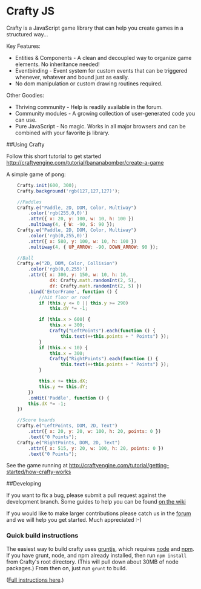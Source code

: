 # Crafty JS

Crafty is a JavaScript game library that can help you create games in a structured way…

Key Features:

* Entities & Components - A clean and decoupled way to organize game elements. No inheritance needed!
* Eventbinding - Event system for custom events that can be triggered whenever, whatever and bound just as easily.
* No dom manipulation or custom drawing routines required.

Other Goodies:

* Thriving community - Help is readily available in the forum.
* Community modules - A growing collection of user-generated code you can use.
* Pure JavaScript - No magic. Works in all major browsers and can be combined with your favorite js library.


##Using Crafty

Follow this short tutorial to get started http://craftyengine.com/tutorial/bananabomber/create-a-game

A simple game of pong:
```javascript
    Crafty.init(600, 300);
    Crafty.background('rgb(127,127,127)');

    //Paddles
    Crafty.e("Paddle, 2D, DOM, Color, Multiway")
    	.color('rgb(255,0,0)')
    	.attr({ x: 20, y: 100, w: 10, h: 100 })
    	.multiway(4, { W: -90, S: 90 });
    Crafty.e("Paddle, 2D, DOM, Color, Multiway")
    	.color('rgb(0,255,0)')
    	.attr({ x: 580, y: 100, w: 10, h: 100 })
    	.multiway(4, { UP_ARROW: -90, DOWN_ARROW: 90 });

    //Ball
    Crafty.e("2D, DOM, Color, Collision")
    	.color('rgb(0,0,255)')
    	.attr({ x: 300, y: 150, w: 10, h: 10,
    			dX: Crafty.math.randomInt(2, 5),
    			dY: Crafty.math.randomInt(2, 5) })
    	.bind('EnterFrame', function () {
    		//hit floor or roof
    		if (this.y <= 0 || this.y >= 290)
    			this.dY *= -1;

    		if (this.x > 600) {
    			this.x = 300;
    			Crafty("LeftPoints").each(function () {
    				this.text(++this.points + " Points") });
    		}
    		if (this.x < 10) {
    			this.x = 300;
    			Crafty("RightPoints").each(function () {
    				this.text(++this.points + " Points") });
    		}

    		this.x += this.dX;
    		this.y += this.dY;
    	})
    	.onHit('Paddle', function () {
    	this.dX *= -1;
    })

    //Score boards
    Crafty.e("LeftPoints, DOM, 2D, Text")
    	.attr({ x: 20, y: 20, w: 100, h: 20, points: 0 })
    	.text("0 Points");
    Crafty.e("RightPoints, DOM, 2D, Text")
    	.attr({ x: 515, y: 20, w: 100, h: 20, points: 0 })
    	.text("0 Points");
```
See the game running at http://craftyengine.com/tutorial/getting-started/how-crafty-works

##Developing

If you want to fix a bug, please submit a pull request against the development branch.  Some guides to help you can be found [on the wiki](https://github.com/craftyjs/Crafty/wiki)
    
If you would like to make larger contributions please catch us in the [forum](https://groups.google.com/forum/?fromgroups#!forum/craftyjs) and we will help you get started. Much appreciated :-)


### Quick build instructions

The easiest way to build crafty uses [gruntjs](http://gruntjs.com/), which requires [node](nodejs.org/) and [npm](https://npmjs.org/).  If you have grunt, node, and npm already installed, then run `npm install` from Crafty's root directory.  (This will pull down about 30MB of node packages.)  From then on, just run `grunt` to build.

([Full instructions here](https://github.com/craftyjs/Crafty/wiki/Building).)